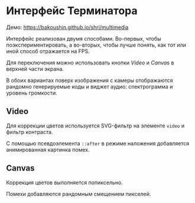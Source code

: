 Интерфейс Терминатора
=====================

Демо: https://bakoushin.github.io/shri/multimedia

Интерфейс реализован двумя способами. Во-первых, чтобы поэкспериментировать, а во-вторых, чтобы лучше понять, как тот или иной способ отражается на FPS.

Для переключения можно использовать кнопки *Video* и *Canvas* в верхней части экрана.

В обоих вариантах поверх изображения с камеры отображаются рандомно генерируемые коды и виджет аудио: спектрограмма и уровень громкости.

Video
-----

Для коррекции цветов используется SVG-фильтр на элементе `video` и фильтр контраста.

С помощью псевдоэлемента `::after` в режиме наложения добавляется анимированная картинка помех.

Canvas
------

Коррекция цветов выполняется попиксельно.

Помехи добавляются рандомным смещением пикселей.

